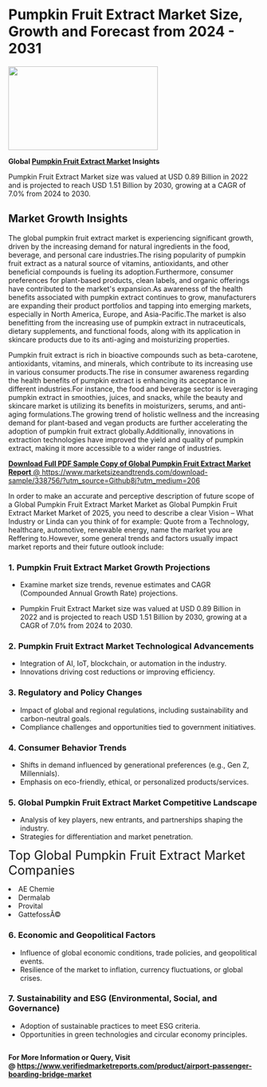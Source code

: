 <H1>Pumpkin Fruit Extract Market Size, Growth and Forecast from 2024 - 2031</H1><img class="aligncenter size-medium wp-image-584254" src="https://thirdeyenews.in/wp-content/uploads/2024/09/Global-Market-Research-300x168.jpeg" alt="" width="300" height="168" /><p><strong>Global&nbsp;<a href="https://www.marketsizeandtrends.com/download-sample/338756/?utm_source=Github8j?utm_medium=206">Pumpkin Fruit Extract Market</a> Insights</strong></p><p>Pumpkin Fruit Extract Market size was valued at USD 0.89 Billion in 2022 and is projected to reach USD 1.51 Billion by 2030, growing at a CAGR of 7.0% from 2024 to 2030.</p><p><h2>Market Growth Insights</h2> <p>The global pumpkin fruit extract market is experiencing significant growth, driven by the increasing demand for natural ingredients in the food, beverage, and personal care industries.The rising popularity of pumpkin fruit extract as a natural source of vitamins, antioxidants, and other beneficial compounds is fueling its adoption.Furthermore, consumer preferences for plant-based products, clean labels, and organic offerings have contributed to the market's expansion.As awareness of the health benefits associated with pumpkin extract continues to grow, manufacturers are expanding their product portfolios and tapping into emerging markets, especially in North America, Europe, and Asia-Pacific.The market is also benefitting from the increasing use of pumpkin extract in nutraceuticals, dietary supplements, and functional foods, along with its application in skincare products due to its anti-aging and moisturizing properties.</p> <p><a href="#"></a></p> <p>Pumpkin fruit extract is rich in bioactive compounds such as beta-carotene, antioxidants, vitamins, and minerals, which contribute to its increasing use in various consumer products.The rise in consumer awareness regarding the health benefits of pumpkin extract is enhancing its acceptance in different industries.For instance, the food and beverage sector is leveraging pumpkin extract in smoothies, juices, and snacks, while the beauty and skincare market is utilizing its benefits in moisturizers, serums, and anti-aging formulations.The growing trend of holistic wellness and the increasing demand for plant-based and vegan products are further accelerating the adoption of pumpkin fruit extract globally.Additionally, innovations in extraction technologies have improved the yield and quality of pumpkin extract, making it more accessible to a wider range of industries.</p> <p><a href="#"></p><p><span class=""><strong>Download Full PDF Sample Copy of Global Pumpkin Fruit Extract Market Report</strong> @ <a href="https://www.marketsizeandtrends.com/download-sample/338756/?utm_source=Github8j?utm_medium=206" target="_blank">https://www.marketsizeandtrends.com/download-sample/338756/?utm_source=Github8j?utm_medium=206</a></span></p><p>In order to make an accurate and perceptive description of future scope of a Global&nbsp;Pumpkin Fruit Extract Market Market as Global&nbsp;Pumpkin Fruit Extract Market Market of 2025, you need to describe a clear Vision &ndash; What Industry or Linda can you think of for example: Quote from a Technology, healthcare, automotive, renewable energy, name the market you are Reffering to.However, some general trends and factors usually impact market reports and their future outlook include:</p><h3>1.&nbsp;<strong>Pumpkin Fruit Extract Market Growth Projections</strong></h3><ul><li>Examine market size trends, revenue estimates and CAGR (Compounded Annual Growth Rate) projections.</li><li><p>Pumpkin Fruit Extract Market size was valued at USD 0.89 Billion in 2022 and is projected to reach USD 1.51 Billion by 2030, growing at a CAGR of 7.0% from 2024 to 2030.</p></li></ul><h3>2.&nbsp;<strong>Pumpkin Fruit Extract Market Technological Advancements</strong></h3><ul><li>Integration of AI, IoT, blockchain, or automation in the industry.</li><li>Innovations driving cost reductions or improving efficiency.</li></ul><h3>3.&nbsp;<strong>Regulatory and Policy Changes</strong></h3><ul><li>Impact of global and regional regulations, including sustainability and carbon-neutral goals.</li><li>Compliance challenges and opportunities tied to government initiatives.</li></ul><h3>4.&nbsp;<strong>Consumer Behavior Trends</strong></h3><ul><li>Shifts in demand influenced by generational preferences (e.g., Gen Z, Millennials).</li><li>Emphasis on eco-friendly, ethical, or personalized products/services.</li></ul><h3>5.&nbsp;<strong>Global Pumpkin Fruit Extract Market Competitive Landscape</strong></h3><ul><li>Analysis of key players, new entrants, and partnerships shaping the industry.</li><li>Strategies for differentiation and market penetration.</li></ul><p data-pm-slice="1 1 []"><span style="color: inherit; font-family: inherit; font-size: 25px;">Top Global Pumpkin Fruit Extract Market Companies</span></p><div class="" data-test-id=""><p><li>AE Chemie</li><li> Dermalab</li><li> Provital</li><li> GattefossÃ©</li></p></div><h3>6.&nbsp;<strong>Economic and Geopolitical Factors</strong></h3><ul><li>Influence of global economic conditions, trade policies, and geopolitical events.</li><li>Resilience of the market to inflation, currency fluctuations, or global crises.</li></ul><h3>7.&nbsp;<strong>Sustainability and ESG (Environmental, Social, and Governance)</strong></h3><ul><li>Adoption of sustainable practices to meet ESG criteria.</li><li>Opportunities in green technologies and circular economy principles.</li></ul><h2><strong style="font-size: 14px;">For More Information or Query, Visit @&nbsp;</strong><a style="background-color: #ffffff; font-size: 14px;" href="https://www.marketsizeandtrends.com/report/pumpkin-fruit-extract-market/" target="_blank">https://www.verifiedmarketreports.com/product/airport-passenger-boarding-bridge-market</a></h2>
